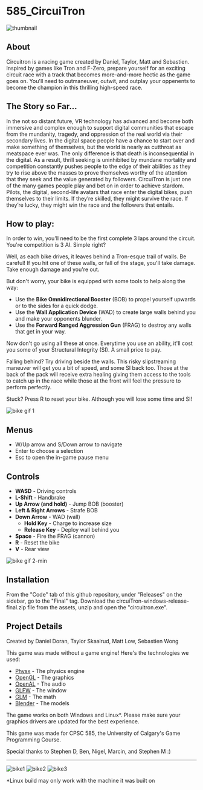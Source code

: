 # 585_CircuiTron

![thumbnail](https://user-images.githubusercontent.com/38302804/114913178-21c82f00-9dde-11eb-8c7c-7e3d873601f6.png)

## About

Circuitron is a racing game created by Daniel, Taylor, Matt and Sebastien.  Inspired by games like Tron and F-Zero, prepare yourself for an exciting circuit race with a track that becomes more-and-more hectic as the game goes on.  You'll need to outmaneuver, outwit, and outplay your oppenents to become the champion in this thrilling high-speed race.

## The Story so Far...

In the not so distant future, VR technology has advanced and become both immersive and complex enough to support digital communities that escape from the mundanity, tragedy, and oppression of the real world via their secondary lives. In the digital space people have a chance to start over and make something of themselves, but the world is nearly as cutthroat as meatspace ever was. The only difference is that death is inconsequential in the digital. As a result, thrill seeking is uninhibited by mundane mortality and competition constantly pushes people to the edge of their abilities as they try to rise above the masses to prove themselves worthy of the attention that they seek and the value generated by followers. CircuiTron is just one of the many games people play and bet on in order to achieve stardom. Pilots, the digital, second-life avatars that race enter the digital bikes, push themselves to their limits. If they’re skilled, they might survive the race. If they’re lucky, they might win the race and the followers that entails.

## How to play:

In order to win, you'll need to be the first complete 3 laps around the circuit.  You're competition is 3 AI.  Simple right?

Well, as each bike drives, it leaves behind a Tron-esque trail of walls.  Be careful!  If you hit one of these walls, or fall of the stage, you'll take damage.  Take enough damage and you're out.

But don't worry, your bike is equipped with some tools to help along the way:

- Use the **Bike Omnidirectional Booster** (BOB) to propel yourself upwards or to the sides for a quick dodge.
- Use the **Wall Application Device** (WAD) to create large walls behind you and make your opponents blunder.
- Use the **Forward Ranged Aggression Gun** (FRAG) to destroy any walls that get in your way.

Now don't go using all these at once.  Everytime you use an ability, it'll cost you some of your Structural Integrity (SI).  A small price to pay.

Falling behind?  Try driving beside the walls.  This risky slipstreaming maneuver will get you a bit of speed, and some SI back too.  Those at the back of the pack will receive extra healing giving them access to the tools to catch up in the race while those at the front will feel the pressure to perform perfectly.

Stuck?  Press R to reset your bike.  Although you will lose some time and SI!

![bike gif 1](https://user-images.githubusercontent.com/38302804/114948150-b4cb8e00-9e0b-11eb-92aa-d2d98057591e.gif)

## Menus

- W/Up arrow and S/Down arrow to navigate
- Enter to choose a selection
- Esc to open the in-game pause menu

## Controls

- **WASD** - Driving controls
- **L-Shift** - Handbrake
- **Up Arrow (and hold)** - Jump BOB (booster)
- **Left & Right Arrows** - Strafe BOB
- **Down Arrow** - WAD (wall)
  - **Hold Key** - Charge to increase size
  - **Release Key** - Deploy wall behind you
- **Space** - Fire the FRAG (cannon)
- **R** - Reset the bike
- **V** - Rear view

![bike gif 2-min](https://user-images.githubusercontent.com/38302804/114948408-27d50480-9e0c-11eb-9381-37003531e2e2.gif)

## Installation

From the "Code" tab of this github repository, under "Releases" on the sidebar, go to the "Final" tag. Download the circuiTron-windows-release-final.zip file from the assets, unzip and open the "circuitron.exe".

## Project Details

Created by Daniel Doran, Taylor Skaalrud, Matt Low, Sebastien Wong

This game was made without a game engine!
Here's the technologies we used:
- [Physx](https://developer.nvidia.com/physx-sdk) - The physics engine
- [OpenGL](https://www.opengl.org//) - The graphics
- [OpenAL](https://openal.org/) - The audio
- [GLFW](https://www.glfw.org/) - The window
- [GLM](https://github.com/g-truc/glm) - The math
- [Blender](https://www.blender.org/) - The models

The game works on both Windows and Linux*.  Please make sure your graphics drivers are updated for the best experience.

This game was made for CPSC 585, the University of Calgary's Game Programming Course.

Special thanks to Stephen D, Ben, Nigel, Marcin, and Stephen M :)

---

![bike1](https://user-images.githubusercontent.com/38302804/114916345-eb8cae80-9de1-11eb-8365-eebb55e01306.png)
![bike2](https://user-images.githubusercontent.com/38302804/114948492-5652df80-9e0c-11eb-8580-ca8deb26e362.png)
![bike3](https://user-images.githubusercontent.com/38302804/114916352-ed567200-9de1-11eb-98c1-129f5b756840.png)

\*Linux build may only work with the machine it was built on
